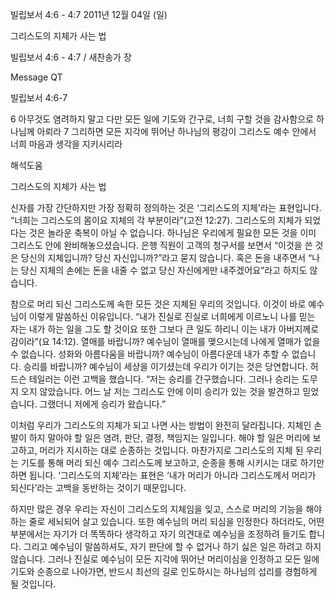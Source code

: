 빌립보서 4:6 - 4:7 
2011년 12월 04일 (일)

그리스도의 지체가 사는 법



빌립보서 4:6 - 4:7 / 새찬송가  장


Message QT

빌립보서 4:6-7

6 아무것도 염려하지 말고 다만 모든 일에 기도와 간구로, 너희 구할 것을 감사함으로 하나님께 아뢰라
7 그리하면 모든 지각에 뛰어난 하나님의 평강이 그리스도 예수 안에서 너희 마음과 생각을 지키시리라

해석도움





그리스도의 지체가 사는 법

신자를 가장 간단하지만 가장 정확히 정의하는 것은 ‘그리스도의 지체’라는 표현입니다. “너희는 그리스도의 몸이요 지체의 각 부분이라”(고전 12:27). 그리스도의 지체가 되었다는 것은 놀라운 축복이 아닐 수 없습니다.  하나님은 우리에게 필요한 모든 것을 이미 그리스도 안에 완비해놓으셨습니다. 은행 직원이 고객의 청구서를 보면서 “이것을 쓴 것은 당신의 지체입니까? 당신 자신입니까?”라고 묻지 않습니다. 혹은 돈을 내주면서 “나는 당신 지체의 손에는 돈을 내줄 수 없고 당신 자신에게만 내주겠어요”라고 하지도 않습니다.

참으로 머리 되신 그리스도께 속한 모든 것은 지체된 우리의 것입니다. 이것이 바로 예수님이 이렇게 말씀하신 이유입니다. “내가 진실로 진실로 너희에게 이르노니 나를 믿는 자는 내가 하는 일을 그도 할 것이요 또한 그보다 큰 일도 하리니 이는 내가 아버지께로 감이라”(요 14:12). 열매를 바랍니까? 예수님이 열매를 맺으시는데 나에게 열매가 없을 수 없습니다. 성화와 아름다움을 바랍니까? 예수님이 아름다운데 내가 추할 수 없습니다. 승리를 바랍니까? 예수님이 세상을 이기셨는데 우리가 이기는 것은 당연합니다. 허드슨 테일러는 이런 고백을 했습니다. “저는 승리를 간구했습니다. 그러나 승리는 도무지 오지 않았습니다. 어느 날 저는 그리스도 안에 이미 승리가 있는 것을 발견하고 믿었습니다. 그랬더니 저에게 승리가 왔습니다.”

이처럼 우리가 그리스도의 지체가 되고 나면 사는 방법이 완전히 달라집니다. 지체인 손발이 하지 말아야 할 일은 염려, 판단, 결정, 책임지는 일입니다. 해야 할 일은 머리에 보고하고, 머리가 지시하는 대로 순종하는 것입니다. 마찬가지로 그리스도의 지체 된 우리는 기도를 통해 머리 되신 예수 그리스도께 보고하고, 순종을 통해 시키시는 대로 하기만 하면 됩니다. ‘그리스도의 지체’라는 표현은 ‘내가 머리가 아니라 그리스도께서 머리가 되신다’라는 고백을 동반하는 것이기 때문입니다.

하지만 많은 경우 우리는 자신이 그리스도의 지체임을 잊고, 스스로 머리의 기능을 해야 하는 줄로 세뇌되어 살고 있습니다. 또한 예수님의 머리 되심을 인정한다 하더라도, 어떤 부분에서는 자기가 더 똑똑하다 생각하고 자기 의견대로 예수님을 조정하려 들기도 합니다. 그리고 예수님이 말씀하셔도, 자기 판단에 할 수 없거나 하기 싫은 일은 하려고 하지 않습니다. 그러나 진실로 예수님이 모든 지각에 뛰어난 머리이심을 인정하고 모든 일에 기도와 순종으로 나아가면, 반드시 최선의 길로 인도하시는 하나님의 섭리를 경험하게 될 것입니다.